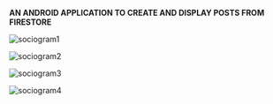 **AN ANDROID APPLICATION TO CREATE AND DISPLAY POSTS FROM FIRESTORE**

![sociogram1](https://user-images.githubusercontent.com/80444204/151540363-7f784e08-9ee7-4ecd-8236-baf75b0a72f4.PNG)

![sociogram2](https://user-images.githubusercontent.com/80444204/151540366-63e1ab91-5900-498c-bfdd-8d975773c62a.PNG)

![sociogram3](https://user-images.githubusercontent.com/80444204/151540371-96e74f2d-e819-410f-9fcb-88c38186a9e6.PNG)

![sociogram4](https://user-images.githubusercontent.com/80444204/151540373-097ce0a5-a5fc-44da-b6fb-6ab6df5818f8.PNG)
